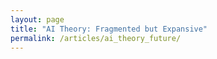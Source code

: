```yaml
---
layout: page
title: "AI Theory: Fragmented but Expansive"
permalink: /articles/ai_theory_future/
---
```


<!-- Your full article goes here (the long version) -->

